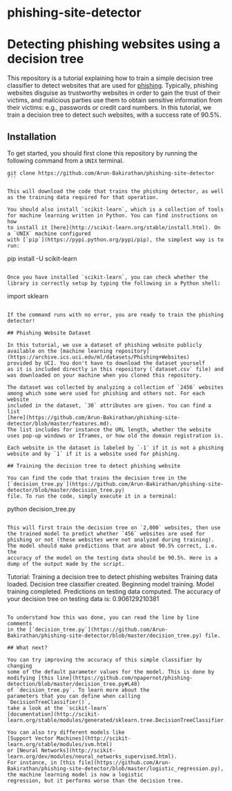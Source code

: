 # phishing-site-detector
# Detecting phishing websites using a decision tree

This repository is a tutorial explaining how to train a simple decision 
tree classifier to detect websites that are used for 
[phishing](https://en.wikipedia.org/wiki/Phishing). Typically, phishing
websites disguise as trustworthy websites in order to gain the trust
of their victims, and malicious parties use them to obtain sensitive
information from their victims: e.g., passwords or credit card numbers.
In this tutorial, we train a decision tree to detect such websites, with
a success rate of 90.5%. 

## Installation

To get started, you should first clone this repository by running the 
following command from a `UNIX` terminal. 

```
git clone https://github.com/Arun-Bakirathan/phishing-site-detector ```

This will download the code that trains the phishing detector, as well
as the training data required for that operation. 

You should also install `scikit-learn`, which is a collection of tools
for machine learning written in Python. You can find instructions on how
to install it [here](http://scikit-learn.org/stable/install.html). On 
a `UNIX` machine configured 
with [`pip`](https://pypi.python.org/pypi/pip), the simplest way is to 
run:

```
pip install -U scikit-learn
```

Once you have installed `scikit-learn`, you can check whether the 
library is correctly setup by typing the following in a Python shell:

```
import sklearn
```

If the command runs with no error, you are ready to train the phishing
detector!

## Phishing Website Dataset 

In this tutorial, we use a dataset of phishing website publicly
available on the [machine learning repository](https://archive.ics.uci.edu/ml/datasets/Phishing+Websites)
provided by UCI. You don't have to download the dataset yourself
as it is included directly in this repository (`dataset.csv` file) and 
was downloaded on your machine when you cloned this repository. 

The dataset was collected by analyzing a collection of `2456` websites 
among which some were used for phishing and others not. For each website 
included in the dataset, `30` attributes are given. You can find a list
[here](https://github.com/Arun-Bakirathan/phishing-site-detector/blob/master/features.md).
The list includes for instance the URL length, whether the website
uses pop-up windows or Iframes, or how old the domain registration is.

Each website in the dataset is labeled by `-1` if it is not a phishing
website and by `1` if it is a website used for phishing.

## Training the decision tree to detect phishing website

You can find the code that trains the decision tree in the 
[`decision_tree.py`](https://github.com/Arun-Bakirathan/phishing-site-detector/blob/master/decision_tree.py) 
file. To run the code, simply execute it in a terminal:

```
python decision_tree.py
```

This will first train the decision tree on `2,000` websites, then use 
the trained model to predict whether `456` websites are used for 
phishing or not (these websites were not analyzed during training). 
The model should make predictions that are about 90.5% correct, i.e. the
accuracy of the model on the testing data should be 90.5%. Here is a
dump of the output made by the script.

```
Tutorial: Training a decision tree to detect phishing websites
Training data loaded.
Decision tree classifier created.
Beginning model training.
Model training completed.
Predictions on testing data computed.
The accuracy of your decision tree on testing data is: 0.906129210381
```

To understand how this was done, you can read the line by line comments 
in the [`decision_tree.py`](https://github.com/Arun-Bakirathan/phishing-site-detector/blob/master/decision_tree.py) file.

## What next?

You can try improving the accuracy of this simple classifier by changing
some of the default parameter values for the model. This is done by
modifying [this line](https://github.com/npapernot/phishing-detection/blob/master/decision_tree.py#L48) 
of `decision_tree.py`. To learn more about the 
parameters that you can define when calling `DecisionTreeClassifier()`,
take a look at the `scikit-learn` 
[documentation](http://scikit-learn.org/stable/modules/generated/sklearn.tree.DecisionTreeClassifier.html#sklearn.tree.DecisionTreeClassifier).

You can also try different models like 
[Support Vector Machines](http://scikit-learn.org/stable/modules/svm.html) 
or [Neural Networks](http://scikit-learn.org/dev/modules/neural_networks_supervised.html). 
For instance, in [this file](https://github.com/Arun-Bakirathan/phishing-site-detector/blob/master/logistic_regression.py), the machine learning model is now a logistic
regression, but it performs worse than the decision tree. 


